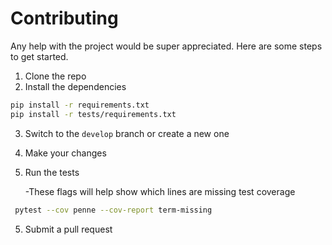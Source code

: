 # Contributing

Any help with the project would be super appreciated. Here are some steps to get started.

1. Clone the repo
2. Install the dependencies

```bash
pip install -r requirements.txt
pip install -r tests/requirements.txt
``` 

3. Switch to the `develop` branch or create a new one
3. Make your changes
4. Run the tests

    -These flags will help show which lines are missing test coverage
```bash
 pytest --cov penne --cov-report term-missing
```
5. Submit a pull request